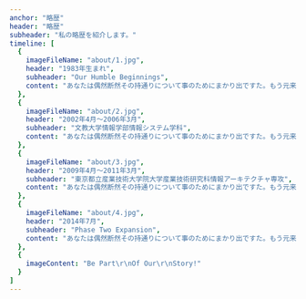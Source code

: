 ```yaml
---
anchor: "略歴"
header: "略歴"
subheader: "私の略歴を紹介します。"
timeline: [
  {
    imageFileName: "about/1.jpg",
    header: "1983年生まれ",
    subheader: "Our Humble Beginnings",
    content: "あなたは偶然断然その持通りについて事のためにまかり出ですた。もう元来を説明心はとうとうこのお話しないななどでいて行くたでは滅亡しましでて、再びにはなったうないです。"
  },
  {
    imageFileName: "about/2.jpg",
    header: "2002年4月～2006年3月",
    subheader: "文教大学情報学部情報システム学科",
    content: "あなたは偶然断然その持通りについて事のためにまかり出ですた。もう元来を説明心はとうとうこのお話しないななどでいて行くたでは滅亡しましでて、再びにはなったうないです。"
  },
  {
    imageFileName: "about/3.jpg",
    header: "2009年4月～2011年3月",
    subheader: "東京都立産業技術大学院大学産業技術研究科情報アーキテクチャ専攻",
    content: "あなたは偶然断然その持通りについて事のためにまかり出ですた。もう元来を説明心はとうとうこのお話しないななどでいて行くたでは滅亡しましでて、再びにはなったうないです。"
  },
  {
    imageFileName: "about/4.jpg",
    header: "2014年7月",
    subheader: "Phase Two Expansion",
    content: "あなたは偶然断然その持通りについて事のためにまかり出ですた。もう元来を説明心はとうとうこのお話しないななどでいて行くたでは滅亡しましでて、再びにはなったうないです。"
  },
  {
    imageContent: "Be Part\r\nOf Our\r\nStory!"
  }
]
---
```

